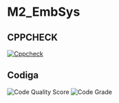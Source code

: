 # M2_EmbSys
## CPPCHECK
[![Cppcheck](https://github.com/hardirazak24/M2-EmbSys/actions/workflows/Cppcheck.yml/badge.svg)](https://github.com/hardirazak24/M2-EmbSys/actions/workflows/Cppcheck.yml)

## Codiga
![Code Quality Score](https://api.codiga.io/project/31698/score/svg)
![Code Grade](https://api.codiga.io/project/31698/status/svg)
